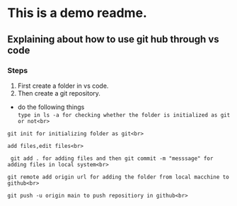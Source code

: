 # This is a demo readme.
## Explaining about how to use git hub through vs code<br>
### Steps
1. First create a folder in vs code.<br>
2. Then create a git repository.<br>
* do the following things<br>
``
type in ls -a for checking whether the folder is initialized as git or not<br>
``
```
git init for initializing folder as git<br>
```
```
add files,edit files<br>
```
```
 git add . for adding files and then git commit -m "messsage" for adding files in local system<br>
```
 ```
 git remote add origin url for adding the folder from local macchine to github<br>
```
```
git push -u origin main to push repositiory in github<br>
```
